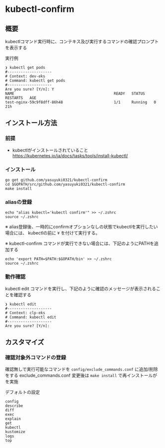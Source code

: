 # kubectl-confirm

## 概要

kubectlコマンド実行時に、コンテキス及び実行するコマンドの確認プロンプトを表示する

実行例

```shell
❯ kubectl get pods
#--------------------
# Context: dev-eks
# Command: kubectl get pods
#--------------------
Are you sure? [Y/n]: Y
NAME                                             READY   STATUS    RESTARTS   AGE
test-nginx-59c9f8dff-86h48                       1/1     Running   0          21h
```

## インストール方法

### 前提

- kubectlがインストールされていること
https://kubernetes.io/ja/docs/tasks/tools/install-kubectl/

### インストール

```shell
go get github.com/yasuyuki0321/kubectl-confirm
cd $GOPATH/src/github.com/yasuyuki0321/kubectl-confirm
make install
```

### aliasの登録

```shell
echo "alias kubectl='kubectl confirm'" >> ~/.zshrc
source ~/.zshrc
```

※ alias登録後、一時的にconfirmオプションなしの状態でkubectlを実行したい場合には、
kubectlの前に `¥` を付けて実行する。

※ kubectl-confirm コマンドが実行できない場合には、下記のようにPATHを追加する

```shell
echo 'export PATH=$PATH:$GOPATH/bin' >> ~/.zshrc
source ~/.zshrc
```

### 動作確認

kubectl edit コマンドを実行し、下記のように確認のメッセージが表示されることを確認する

```shell
❯ kubectl edit
#--------------------
# Context: clp-eks
# Command: kubectl edit
#--------------------
Are you sure? [Y/n]:
```

## カスタマイズ

### 確認対象外コマンドの登録

確認無しで実行可能なコマンドを `config/exclude_commands.conf` に追加/削除をする
exclude_commands.conf 変更後は `make install` で再インストールがを実施

デフォルトの設定

```shell
config
describe
diff
exec
explain
get
kubectl
kustomize
logs
top
```
